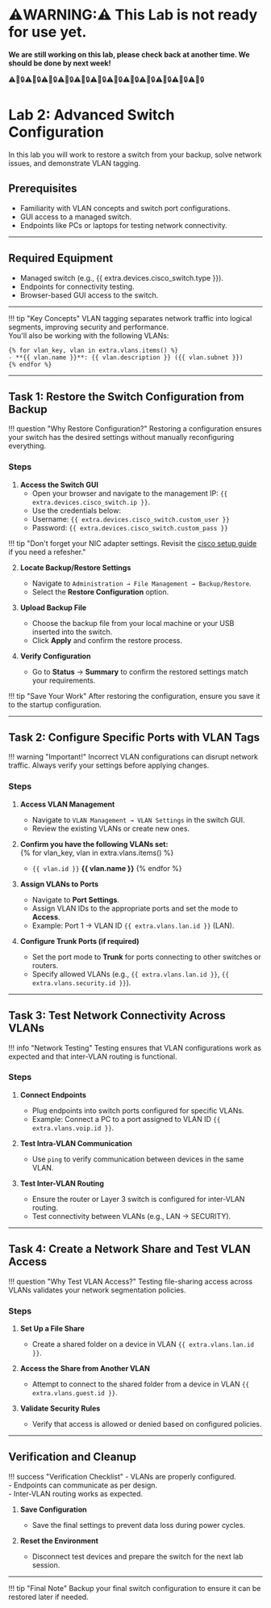 # ⚠️WARNING:⚠️ This Lab is not ready for use yet.

**We are still working on this lab, please check back at another time. We should be done by next week!**

⚠️🔧🔒⚠️🔧🔒⚠️🔧🔒⚠️🔧🔒⚠️🔧🔒⚠️🔧🔒⚠️🔧🔒⚠️🔧🔒⚠️🔧🔒⚠️🔧🔒⚠️🔧🔒⚠️🔧🔒


# Lab 2: Advanced Switch Configuration

In this lab you will work to restore a switch from your backup, solve network issues, and demonstrate VLAN tagging.


## Prerequisites  

- Familiarity with VLAN concepts and switch port configurations.  
- GUI access to a managed switch.  
- Endpoints like PCs or laptops for testing network connectivity.

---

## Required Equipment  

- Managed switch (e.g., {{ extra.devices.cisco_switch.type }}).  
- Endpoints for connectivity testing.  
- Browser-based GUI access to the switch.

---

!!! tip "Key Concepts"
    VLAN tagging separates network traffic into logical segments, improving security and performance.  
    You'll also be working with the following VLANs:
    
    {% for vlan_key, vlan in extra.vlans.items() %}
    - **{{ vlan.name }}**: {{ vlan.description }} ({{ vlan.subnet }})
    {% endfor %}

---


## Task 1: Restore the Switch Configuration from Backup  

!!! question "Why Restore Configuration?"
    Restoring a configuration ensures your switch has the desired settings without manually reconfiguring everything.

### Steps  

1. **Access the Switch GUI**  
      - Open your browser and navigate to the management IP: `{{ extra.devices.cisco_switch.ip }}`.  
      - Use the credentials below:  
      - Username: `{{ extra.devices.cisco_switch.custom_user }}`  
      - Password: `{{ extra.devices.cisco_switch.custom_pass }}`  

         
!!! tip "Don't forget your NIC adapter settings. Revisit the [cisco setup guide](cisco-switch-setup.md) if you need a refesher."

2. **Locate Backup/Restore Settings**  
      - Navigate to `Administration → File Management → Backup/Restore`.  
      - Select the **Restore Configuration** option.

3. **Upload Backup File**  
      - Choose the backup file from your local machine or your USB inserted into the switch.  
      - Click **Apply** and confirm the restore process.

4. **Verify Configuration**  
      - Go to **Status** → **Summary** to confirm the restored settings match your requirements.

!!! tip "Save Your Work"
    After restoring the configuration, ensure you save it to the startup configuration.  

---

## Task 2: Configure Specific Ports with VLAN Tags  

!!! warning "Important!"
    Incorrect VLAN configurations can disrupt network traffic. Always verify your settings before applying changes.

### Steps  

1. **Access VLAN Management**  
      - Navigate to `VLAN Management → VLAN Settings` in the switch GUI.  
      - Review the existing VLANs or create new ones.  

2. **Confirm you have the following VLANs set:**   
    {% for vlan_key, vlan in extra.vlans.items() %}
    - `{{ vlan.id }}` **{{ vlan.name }}**
    {% endfor %}

3. **Assign VLANs to Ports**  
      - Navigate to **Port Settings**.  
      - Assign VLAN IDs to the appropriate ports and set the mode to **Access**.  
      - Example: Port 1 → VLAN ID `{{ extra.vlans.lan.id }}` (LAN).

4. **Configure Trunk Ports (if required)**  
      - Set the port mode to **Trunk** for ports connecting to other switches or routers.  
      - Specify allowed VLANs (e.g., `{{ extra.vlans.lan.id }}`, `{{ extra.vlans.security.id }}`).  

---

## Task 3: Test Network Connectivity Across VLANs  

!!! info "Network Testing"
    Testing ensures that VLAN configurations work as expected and that inter-VLAN routing is functional.

### Steps  

1. **Connect Endpoints**  
      - Plug endpoints into switch ports configured for specific VLANs.  
      - Example: Connect a PC to a port assigned to VLAN ID `{{ extra.vlans.voip.id }}`.  

2. **Test Intra-VLAN Communication**  
      - Use `ping` to verify communication between devices in the same VLAN.  

3. **Test Inter-VLAN Routing**  
      - Ensure the router or Layer 3 switch is configured for inter-VLAN routing.  
      - Test connectivity between VLANs (e.g., LAN → SECURITY).  

---

## Task 4: Create a Network Share and Test VLAN Access  

!!! question "Why Test VLAN Access?"
    Testing file-sharing access across VLANs validates your network segmentation policies.

### Steps  

1. **Set Up a File Share**  
      - Create a shared folder on a device in VLAN `{{ extra.vlans.lan.id }}`.  

2. **Access the Share from Another VLAN**  
      - Attempt to connect to the shared folder from a device in VLAN `{{ extra.vlans.guest.id }}`.  

3. **Validate Security Rules**  
      - Verify that access is allowed or denied based on configured policies.

---

## Verification and Cleanup  

!!! success "Verification Checklist"
    - VLANs are properly configured.  
    - Endpoints can communicate as per design.  
    - Inter-VLAN routing works as expected.  

1. **Save Configuration**  
      - Save the final settings to prevent data loss during power cycles.  

2. **Reset the Environment**  
      - Disconnect test devices and prepare the switch for the next lab session.  

---

!!! tip "Final Note"
    Backup your final switch configuration to ensure it can be restored later if needed.
